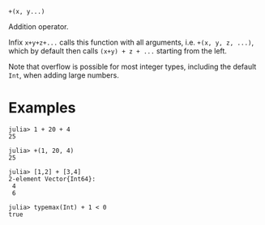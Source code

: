 ```
+(x, y...)
```

Addition operator.

Infix `x+y+z+...` calls this function with all arguments, i.e. `+(x, y, z, ...)`, which by default then calls `(x+y) + z + ...` starting from the left.

Note that overflow is possible for most integer types, including the default `Int`, when adding large numbers.

# Examples

```jldoctest
julia> 1 + 20 + 4
25

julia> +(1, 20, 4)
25

julia> [1,2] + [3,4]
2-element Vector{Int64}:
 4
 6

julia> typemax(Int) + 1 < 0
true
```
